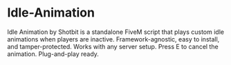 # Idle-Animation
Idle Animation by Shotbit is a standalone FiveM script that plays custom idle animations when players are inactive. Framework-agnostic, easy to install, and tamper-protected. Works with any server setup. Press E to cancel the animation. Plug-and-play ready.
